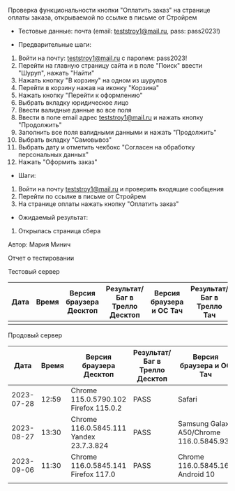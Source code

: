 Проверка функциональности кнопки "Оплатить заказ" на странице оплаты заказа, открываемой по ссылке в письме от Стройрем

* Тестовые данные:
почта (email: teststroy1@mail.ru, pass:  pass2023!)

* Предварительные шаги:
1. Войти на почту: teststroy1@mail.ru с паролем: pass2023!
2. Перейти на главную страницу сайта и в поле "Поиск" ввести "Шуруп", нажать "Найти"
4. Нажать кнопку "В корзину" на одном из шурупов
5. Перейти в корзину нажав на иконку "Корзина"
6. Нажать кнопку "Перейти к оформлению"
7. Выбрать вкладку юридическое лицо
8. Ввести валидные данные во все поля
9. Ввести в поле email адрес teststroy1@mail.ru и нажать кнопку "Продолжить"
13. Заполнить все поля валидными данными и нажать "Продолжить"
21. Выбрать вкладку "Самовывоз"
22. Выбрать дату и отметить чекбокс "Согласен на обработку персональных данных"
24. Нажать "Оформить заказ"

* Шаги:
1. Войти на почту teststroy1@mail.ru и проверить входящие сообщения
2. Перейти по ссылке в письме от Стройрем
3. На странице оплаты нажать кнопку "Оплатить заказ"

* Ожидаемый результат:
1. Открылась страница сбера

Автор: Мария Минич

Отчет о тестировании

Тестовый сервер

| Дата | Время | Версия браузера Десктоп | Результат/Баг в Трелло Десктоп | Версия браузера и ОС Тач | Результат/Баг в Трелло Тач | Дата релиза | QA  |
| --- | --- | --- | --- | --- | --- | --- | --- |
|  |  |  |  |  |  |  |  |

Продовый сервер

| Дата | Время | Версия браузера Десктоп | Результат/Баг в Трелло Десктоп | Версия браузера и ОС Тач | Результат/Баг в Трелло Тач | Дата релиза | QA  |
| --- | --- | --- | --- | --- | --- | --- | --- |
| 2023-07-28 | 12:59 | Chrome 115.0.5790.102 Firefox 115.0.2|PASS |Safari |PASS |16.06.23|Мария |
| 2023-08-27 | 13:30 | Chrome 116.0.5845.111 Yandex 23.7.3.824 | PASS  |Samsung Galaxy A50/Chrome 116.0.5845.93  | PASS | 27.08.23 | Наталья К. | 
|2023-09-06 | 11:30| Chrome 116.0.5845.141 Firefox 117.0|PASS |Chrome 116.0.5845.163 Android 10 |PASS |03.09.23 |Татьяна |
|  |  |  |  |  |  |  |  |
